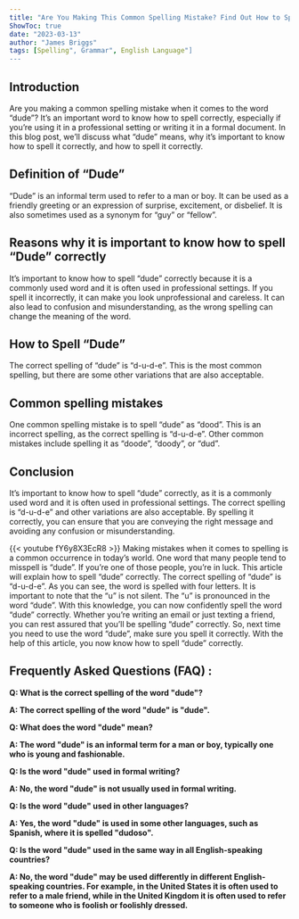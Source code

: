 ```yaml
---
title: "Are You Making This Common Spelling Mistake? Find Out How to Spell 'Dude' Now!"
ShowToc: true 
date: "2023-03-13"
author: "James Briggs" 
tags: [Spelling", Grammar", English Language"]
---
```

## Introduction

Are you making a common spelling mistake when it comes to the word “dude”? It’s an important word to know how to spell correctly, especially if you’re using it in a professional setting or writing it in a formal document. In this blog post, we’ll discuss what “dude” means, why it’s important to know how to spell it correctly, and how to spell it correctly.

## Definition of “Dude”

“Dude” is an informal term used to refer to a man or boy. It can be used as a friendly greeting or an expression of surprise, excitement, or disbelief. It is also sometimes used as a synonym for “guy” or “fellow”.

## Reasons why it is important to know how to spell “Dude” correctly

It’s important to know how to spell “dude” correctly because it is a commonly used word and it is often used in professional settings. If you spell it incorrectly, it can make you look unprofessional and careless. It can also lead to confusion and misunderstanding, as the wrong spelling can change the meaning of the word.

## How to Spell “Dude”

The correct spelling of “dude” is “d-u-d-e”. This is the most common spelling, but there are some other variations that are also acceptable.

## Common spelling mistakes

One common spelling mistake is to spell “dude” as “dood”. This is an incorrect spelling, as the correct spelling is “d-u-d-e”. Other common mistakes include spelling it as “doode”, “doody”, or “dud”.

## Conclusion

It’s important to know how to spell “dude” correctly, as it is a commonly used word and it is often used in professional settings. The correct spelling is “d-u-d-e” and other variations are also acceptable. By spelling it correctly, you can ensure that you are conveying the right message and avoiding any confusion or misunderstanding.

{{< youtube fY6y8X3EcR8 >}} 
Making mistakes when it comes to spelling is a common occurrence in today’s world. One word that many people tend to misspell is “dude”. If you’re one of those people, you’re in luck. This article will explain how to spell “dude” correctly. The correct spelling of “dude” is “d-u-d-e”. As you can see, the word is spelled with four letters. It is important to note that the “u” is not silent. The “u” is pronounced in the word “dude”. With this knowledge, you can now confidently spell the word “dude” correctly. Whether you’re writing an email or just texting a friend, you can rest assured that you’ll be spelling “dude” correctly. So, next time you need to use the word “dude”, make sure you spell it correctly. With the help of this article, you now know how to spell “dude” correctly.

## Frequently Asked Questions (FAQ) :
**Q: What is the correct spelling of the word "dude"?**

**A: The correct spelling of the word "dude" is "dude".**

**Q: What does the word "dude" mean?**

**A: The word "dude" is an informal term for a man or boy, typically one who is young and fashionable.**

**Q: Is the word "dude" used in formal writing?**

**A: No, the word "dude" is not usually used in formal writing.**

**Q: Is the word "dude" used in other languages?**

**A: Yes, the word "dude" is used in some other languages, such as Spanish, where it is spelled "dudoso".**

**Q: Is the word "dude" used in the same way in all English-speaking countries?**

**A: No, the word "dude" may be used differently in different English-speaking countries. For example, in the United States it is often used to refer to a male friend, while in the United Kingdom it is often used to refer to someone who is foolish or foolishly dressed.**





